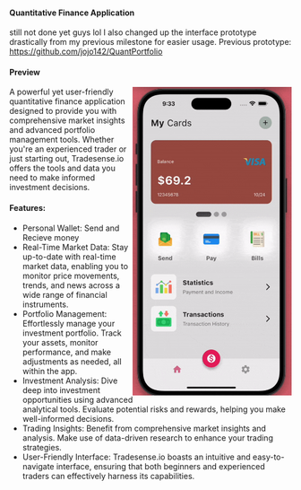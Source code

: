 
#### Quantitative Finance Application

still not done yet guys lol 
I also changed up the interface prototype drastically from my previous milestone for easier usage.
Previous prototype: https://github.com/jojo142/QuantPortfolio

#### Preview
<img align="right" src="TSgif.gif" alt="GIF" height="550">
A powerful yet user-friendly quantitative finance application designed to provide you with comprehensive market insights and advanced portfolio management tools. Whether you're an experienced trader or just starting out, Tradesense.io offers the tools and data you need to make informed investment decisions. 

#### Features:
- Personal Wallet: Send and Recieve money
- Real-Time Market Data: Stay up-to-date with real-time market data, enabling you to monitor price movements, trends, and news across a wide range of financial instruments.
- Portfolio Management: Effortlessly manage your investment portfolio. Track your assets, monitor performance, and make adjustments as needed, all within the app.
- Investment Analysis: Dive deep into investment opportunities using advanced analytical tools. Evaluate potential risks and rewards, helping you make well-informed decisions.
- Trading Insights: Benefit from comprehensive market insights and analysis. Make use of data-driven research to enhance your trading strategies.
- User-Friendly Interface: Tradesense.io boasts an intuitive and easy-to-navigate interface, ensuring that both beginners and experienced traders can effectively harness its capabilities.


